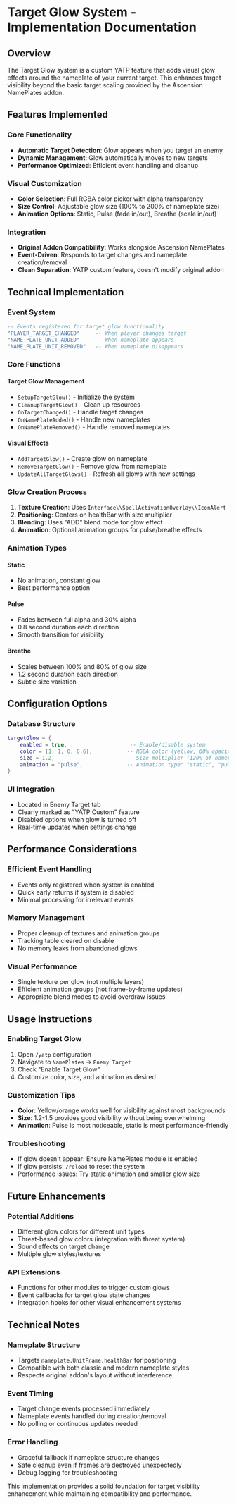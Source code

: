 # Target Glow System - Implementation Documentation

## Overview
The Target Glow system is a custom YATP feature that adds visual glow effects around the nameplate of your current target. This enhances target visibility beyond the basic target scaling provided by the Ascension NamePlates addon.

## Features Implemented

### Core Functionality
- **Automatic Target Detection**: Glow appears when you target an enemy
- **Dynamic Management**: Glow automatically moves to new targets
- **Performance Optimized**: Efficient event handling and cleanup

### Visual Customization
- **Color Selection**: Full RGBA color picker with alpha transparency
- **Size Control**: Adjustable glow size (100% to 200% of nameplate size)
- **Animation Options**: Static, Pulse (fade in/out), Breathe (scale in/out)

### Integration
- **Original Addon Compatibility**: Works alongside Ascension NamePlates
- **Event-Driven**: Responds to target changes and nameplate creation/removal
- **Clean Separation**: YATP custom feature, doesn't modify original addon

## Technical Implementation

### Event System
```lua
-- Events registered for target glow functionality
"PLAYER_TARGET_CHANGED"     -- When player changes target
"NAME_PLATE_UNIT_ADDED"     -- When nameplate appears
"NAME_PLATE_UNIT_REMOVED"   -- When nameplate disappears
```

### Core Functions

#### Target Glow Management
- `SetupTargetGlow()` - Initialize the system
- `CleanupTargetGlow()` - Clean up resources
- `OnTargetChanged()` - Handle target changes
- `OnNamePlateAdded()` - Handle new nameplates
- `OnNamePlateRemoved()` - Handle removed nameplates

#### Visual Effects
- `AddTargetGlow()` - Create glow on nameplate
- `RemoveTargetGlow()` - Remove glow from nameplate
- `UpdateAllTargetGlows()` - Refresh all glows with new settings

### Glow Creation Process
1. **Texture Creation**: Uses `Interface\\SpellActivationOverlay\\IconAlert`
2. **Positioning**: Centers on healthBar with size multiplier
3. **Blending**: Uses "ADD" blend mode for glow effect
4. **Animation**: Optional animation groups for pulse/breathe effects

### Animation Types

#### Static
- No animation, constant glow
- Best performance option

#### Pulse
- Fades between full alpha and 30% alpha
- 0.8 second duration each direction
- Smooth transition for visibility

#### Breathe
- Scales between 100% and 80% of glow size
- 1.2 second duration each direction
- Subtle size variation

## Configuration Options

### Database Structure
```lua
targetGlow = {
    enabled = true,                    -- Enable/disable system
    color = {1, 1, 0, 0.6},           -- RGBA color (yellow, 60% opacity)
    size = 1.2,                       -- Size multiplier (120% of nameplate)
    animation = "pulse",              -- Animation type: "static", "pulse", "breathe"
}
```

### UI Integration
- Located in Enemy Target tab
- Clearly marked as "YATP Custom" feature
- Disabled options when glow is turned off
- Real-time updates when settings change

## Performance Considerations

### Efficient Event Handling
- Events only registered when system is enabled
- Quick early returns if system is disabled
- Minimal processing for irrelevant events

### Memory Management
- Proper cleanup of textures and animation groups
- Tracking table cleared on disable
- No memory leaks from abandoned glows

### Visual Performance
- Single texture per glow (not multiple layers)
- Efficient animation groups (not frame-by-frame updates)
- Appropriate blend modes to avoid overdraw issues

## Usage Instructions

### Enabling Target Glow
1. Open `/yatp` configuration
2. Navigate to `NamePlates` → `Enemy Target`
3. Check "Enable Target Glow"
4. Customize color, size, and animation as desired

### Customization Tips
- **Color**: Yellow/orange works well for visibility against most backgrounds
- **Size**: 1.2-1.5 provides good visibility without being overwhelming
- **Animation**: Pulse is most noticeable, static is most performance-friendly

### Troubleshooting
- If glow doesn't appear: Ensure NamePlates module is enabled
- If glow persists: `/reload` to reset the system
- Performance issues: Try static animation and smaller glow size

## Future Enhancements

### Potential Additions
- Different glow colors for different unit types
- Threat-based glow colors (integration with threat system)
- Sound effects on target change
- Multiple glow styles/textures

### API Extensions
- Functions for other modules to trigger custom glows
- Event callbacks for target glow state changes
- Integration hooks for other visual enhancement systems

## Technical Notes

### Nameplate Structure
- Targets `nameplate.UnitFrame.healthBar` for positioning
- Compatible with both classic and modern nameplate styles
- Respects original addon's layout without interference

### Event Timing
- Target change events processed immediately
- Nameplate events handled during creation/removal
- No polling or continuous updates needed

### Error Handling
- Graceful fallback if nameplate structure changes
- Safe cleanup even if frames are destroyed unexpectedly
- Debug logging for troubleshooting

This implementation provides a solid foundation for target visibility enhancement while maintaining compatibility and performance.